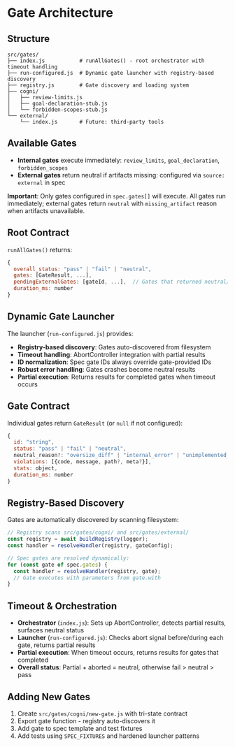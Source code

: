 # Gate Architecture

## Structure
```
src/gates/
├── index.js           # runAllGates() - root orchestrator with timeout handling
├── run-configured.js  # Dynamic gate launcher with registry-based discovery
├── registry.js        # Gate discovery and loading system
├── cogni/
│   ├── review-limits.js
│   ├── goal-declaration-stub.js
│   └── forbidden-scopes-stub.js
└── external/
    └── index.js       # Future: third-party tools
```

## Available Gates
- **Internal gates** execute immediately: `review_limits`, `goal_declaration`, `forbidden_scopes`
- **External gates** return neutral if artifacts missing: configured via `source: external` in spec

**Important**: Only gates configured in `spec.gates[]` will execute. All gates run immediately; external gates return `neutral` with `missing_artifact` reason when artifacts unavailable.

## Root Contract
`runAllGates()` returns:
```javascript
{
  overall_status: "pass" | "fail" | "neutral",
  gates: [GateResult, ...],
  pendingExternalGates: [gateId, ...],  // Gates that returned neutral/missing_artifact
  duration_ms: number
}
```

## Dynamic Gate Launcher
The launcher (`run-configured.js`) provides:
- **Registry-based discovery**: Gates auto-discovered from filesystem
- **Timeout handling**: AbortController integration with partial results
- **ID normalization**: Spec gate IDs always override gate-provided IDs  
- **Robust error handling**: Gates crashes become neutral results
- **Partial execution**: Returns results for completed gates when timeout occurs

## Gate Contract
Individual gates return `GateResult` (or `null` if not configured):
```javascript
{
  id: "string",
  status: "pass" | "fail" | "neutral",
  neutral_reason?: "oversize_diff" | "internal_error" | "unimplemented_gate" | ...,
  violations: [{code, message, path?, meta?}],
  stats: object,
  duration_ms: number
}
```
## Registry-Based Discovery
Gates are automatically discovered by scanning filesystem:
```javascript
// Registry scans src/gates/cogni/ and src/gates/external/
const registry = await buildRegistry(logger);
const handler = resolveHandler(registry, gateConfig);

// Spec gates are resolved dynamically:
for (const gate of spec.gates) {
  const handler = resolveHandler(registry, gate);
  // Gate executes with parameters from gate.with
}
```

## Timeout & Orchestration
- **Orchestrator** (`index.js`): Sets up AbortController, detects partial results, surfaces neutral status
- **Launcher** (`run-configured.js`): Checks abort signal before/during each gate, returns partial results  
- **Partial execution**: When timeout occurs, returns results for gates that completed
- **Overall status**: Partial + aborted = neutral, otherwise fail > neutral > pass

## Adding New Gates
1. Create `src/gates/cogni/new-gate.js` with tri-state contract
2. Export gate function - registry auto-discovers it
3. Add gate to spec template and test fixtures  
4. Add tests using `SPEC_FIXTURES` and hardened launcher patterns